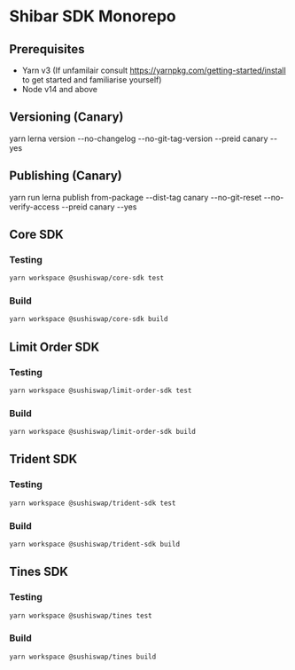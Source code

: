 # Shibar SDK Monorepo

## Prerequisites

- Yarn v3 (If unfamilair consult https://yarnpkg.com/getting-started/install to get started and familiarise yourself)
- Node v14 and above

## Versioning (Canary)

yarn lerna version --no-changelog --no-git-tag-version --preid canary --yes

## Publishing (Canary)

yarn run lerna publish from-package --dist-tag canary --no-git-reset --no-verify-access --preid canary --yes

## Core SDK

### Testing

```sh 
yarn workspace @sushiswap/core-sdk test
```

### Build

```sh 
yarn workspace @sushiswap/core-sdk build
```

## Limit Order SDK

### Testing

```sh 
yarn workspace @sushiswap/limit-order-sdk test
```

### Build

```sh 
yarn workspace @sushiswap/limit-order-sdk build
```

## Trident SDK

### Testing

```sh 
yarn workspace @sushiswap/trident-sdk test
```

### Build

```sh 
yarn workspace @sushiswap/trident-sdk build
```

## Tines SDK

### Testing

```sh 
yarn workspace @sushiswap/tines test
```

### Build

```sh 
yarn workspace @sushiswap/tines build
```
